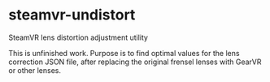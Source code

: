 # steamvr-undistort
SteamVR lens distortion adjustment utility

This is unfinished work.
Purpose is to find optimal values for the lens correction JSON file, after replacing the original frensel lenses with GearVR or other lenses.


